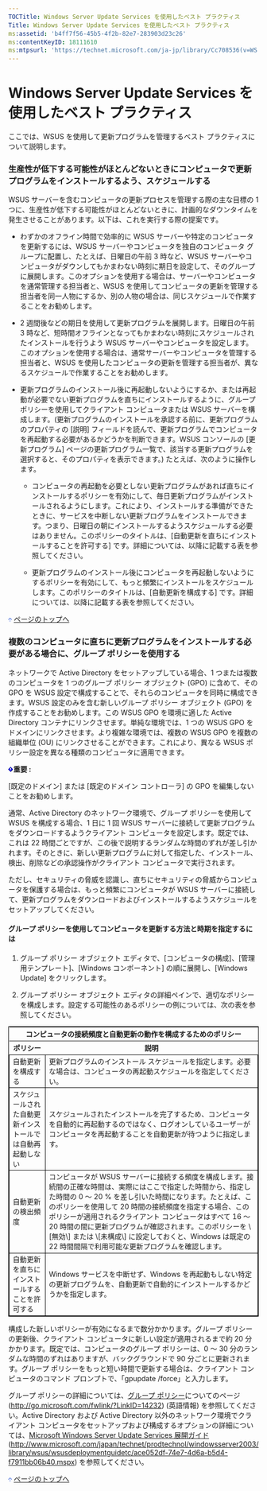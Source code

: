 ```yaml
---
TOCTitle: Windows Server Update Services を使用したベスト プラクティス
Title: Windows Server Update Services を使用したベスト プラクティス
ms:assetid: 'b4ff7f56-45b5-4f2b-82e7-283903d23c26'
ms:contentKeyID: 18111610
ms:mtpsurl: 'https://technet.microsoft.com/ja-jp/library/Cc708536(v=WS.10)'
---
```


Windows Server Update Services を使用したベスト プラクティス
============================================================

ここでは、WSUS を使用して更新プログラムを管理するベスト プラクティスについて説明します。

### 生産性が低下する可能性がほとんどないときにコンピュータで更新プログラムをインストールするよう、スケジュールする

WSUS サーバーを含むコンピュータの更新プロセスを管理する際の主な目標の 1 つに、生産性が低下する可能性がほとんどないときに、計画的なダウンタイムを発生させることがあります。以下は、これを実行する際の提案です。

-   わずかのオフライン時間で効率的に WSUS サーバーや特定のコンピュータを更新するには、WSUS サーバーやコンピュータを独自のコンピュータ グループに配置し、たとえば、日曜日の午前 3 時など、WSUS サーバーやコンピュータがダウンしてもかまわない時刻に期日を設定して、そのグループに展開します。このオプションを使用する場合は、サーバーやコンピュータを通常管理する担当者と、WSUS を使用してコンピュータの更新を管理する担当者を同一人物にするか、別の人物の場合は、同じスケジュールで作業することをお勧めします。

-   2 週間後などの期日を使用して更新プログラムを展開します。日曜日の午前 3 時など、短時間オフラインとなってもかまわない時刻にスケジュールされたインストールを行うよう WSUS サーバーやコンピュータを設定します。このオプションを使用する場合は、通常サーバーやコンピュータを管理する担当者と、WSUS を使用したコンピュータの更新を管理する担当者が、異なるスケジュールで作業することをお勧めします。

-   更新プログラムのインストール後に再起動しないようにするか、または再起動が必要でない更新プログラムを直ちにインストールするように、グループ ポリシーを使用してクライアント コンピュータまたは WSUS サーバーを構成します。(更新プログラムのインストールを承認する前に、更新プログラムのプロパティの \[説明\] フィールドを読んで、更新プログラムでコンピュータを再起動する必要があるかどうかを判断できます。WSUS コンソールの \[更新プログラム\] ページの更新プログラム一覧で、該当する更新プログラムを選択すると、そのプロパティを表示できます。) たとえば、次のように操作します。

    -   コンピュータの再起動を必要としない更新プログラムがあれば直ちにインストールするポリシーを有効にして、毎日更新プログラムがインストールされるようにします。これにより、インストールする準備ができたときに、サービスを中断しない更新プログラムをインストールできます。つまり、日曜日の朝にインストールするようスケジュールする必要はありません。このポリシーのタイトルは、\[自動更新を直ちにインストールすることを許可する\] です。詳細については、以降に記載する表を参照してください。

    -   更新プログラムのインストール後にコンピュータを再起動しないようにするポリシーを有効にして、もっと頻繁にインストールをスケジュールします。このポリシーのタイトルは、\[自動更新を構成する\] です。詳細については、以降に記載する表を参照してください。

![](images/Cc708536.arrow_px_up(ja-jp,WS.10).gif) [ページのトップへ](#ctl00_rs1_eb1_panel1)

### 複数のコンピュータに直ちに更新プログラムをインストールする必要がある場合に、グループ ポリシーを使用する

ネットワークで Active Directory をセットアップしている場合、1 つまたは複数のコンピュータを 1 つのグループ ポリシー オブジェクト (GPO) に含めて、その GPO を WSUS 設定で構成することで、それらのコンピュータを同時に構成できます。WSUS 設定のみを含む新しいグループ ポリシー オブジェクト (GPO) を作成することをお勧めします。この WSUS GPO を環境に適した Active Directory コンテナにリンクさせます。単純な環境では、1 つの WSUS GPO をドメインにリンクさせます。より複雑な環境では、複数の WSUS GPO を複数の組織単位 (OU) にリンクさせることができます。これにより、異なる WSUS ポリシー設定を異なる種類のコンピュータに適用できます。

![](images/Cc708536.important(ja-jp,WS.10).gif)**重要 :**

\[既定のドメイン\] または \[既定のドメイン コントローラ\] の GPO を編集しないことをお勧めします。

通常、Active Directory のネットワーク環境で、グループ ポリシーを使用して WSUS を構成する場合、1 日に 1 回 WSUS サーバーに接続して更新プログラムをダウンロードするようクライアント コンピュータを設定します。既定では、これは 22 時間ごとですが、この後で説明するランダムな時間のずれが差し引かれます。そのときに、新しい更新プログラムに対して指定した、インストール、検出、削除などの承認操作がクライアント コンピュータで実行されます。

ただし、セキュリティの脅威を認識し、直ちにセキュリティの脅威からコンピュータを保護する場合は、もっと頻繁にコンピュータが WSUS サーバーに接続して、更新プログラムをダウンロードおよびインストールするようスケジュールをセットアップしてください。

#### グループ ポリシーを使用してコンピュータを更新する方法と時期を指定するには

1.  グループ ポリシー オブジェクト エディタで、\[コンピュータの構成\]、\[管理用テンプレート\]、\[Windows コンポーネント\] の順に展開し、\[Windows Update\] をクリックします。

2.  グループ ポリシー オブジェクト エディタの詳細ペインで、適切なポリシーを構成します。設定する可能性のあるポリシーの例については、次の表を参照してください。

 
<table style="border:1px solid black;">
<tr>
<th colspan="2">
コンピュータの接続頻度と自動更新の動作を構成するためのポリシー
</th>
</tr>
<tr>
<th>
ポリシー

</th>
<th>
説明

</th>
</tr>
<tr>
<td style="border:1px solid black;">
自動更新を構成する

</td>
<td style="border:1px solid black;">
更新プログラムのインストール スケジュールを指定します。必要な場合は、コンピュータの再起動スケジュールを指定してください。

</td>
</tr>
<tr>
<td style="border:1px solid black;">
スケジュールされた自動更新インストールでは自動再起動しない

</td>
<td style="border:1px solid black;">
スケジュールされたインストールを完了するため、コンピュータを自動的に再起動するのではなく、ログオンしているユーザーがコンピュータを再起動することを自動更新が待つように指定します。

</td>
</tr>
<tr>
<td style="border:1px solid black;">
自動更新の検出頻度

</td>
<td style="border:1px solid black;">
コンピュータが WSUS サーバーに接続する頻度を構成します。接続間の正確な時間は、実際にはここで指定した時間から、指定した時間の 0 ～ 20 % を差し引いた時間になります。たとえば、このポリシーを使用して 20 時間の接続頻度を指定する場合、このポリシーが適用されるクライアント コンピュータはすべて 16 ～ 20 時間の間に更新プログラムが確認されます。このポリシーを \[無効\] または \[未構成\] に設定しておくと、Windows は既定の 22 時間間隔で利用可能な更新プログラムを確認します。

</td>
</tr>
<tr>
<td style="border:1px solid black;">
自動更新を直ちにインストールすることを許可する

</td>
<td style="border:1px solid black;">
Windows サービスを中断せず、Windows を再起動もしない特定の更新プログラムを、自動更新で自動的にインストールするかどうかを指定します。

</td>
</tr>
</table>
 
構成した新しいポリシーが有効になるまで数分かかります。グループ ポリシーの更新後、クライアント コンピュータに新しい設定が適用されるまで約 20 分かかります。既定では、コンピュータのグループ ポリシーは、0 ～ 30 分のランダムな時間のずれはありますが、バックグラウンドで 90 分ごとに更新されます。グループ ポリシーをもっと短い時間で更新する場合は、クライアント コンピュータのコマンド プロンプトで、「gpupdate /force」と入力します。

グループ ポリシーの詳細については、[グループ ポリシー](http://go.microsoft.com/fwlink/?linkid=14232)についてのページ (http://go.microsoft.com/fwlink/?LinkID=14232) (英語情報) を参照してください。Active Directory および Active Directory 以外のネットワーク環境でクライアント コンピュータをセットアップおよび構成するオプションの詳細については、[Microsoft Windows Server Update Services 展開ガイド](http://www.microsoft.com/japan/technet/prodtechnol/windowsserver2003/library/wsus/wsusdeploymentguidetc/ace052df-74e7-4d6a-b5d4-f7911bb06b40.mspx) (http://www.microsoft.com/japan/technet/prodtechnol/windowsserver2003/library/wsus/wsusdeploymentguidetc/ace052df-74e7-4d6a-b5d4-f7911bb06b40.mspx) を参照してください。

![](images/Cc708536.arrow_px_up(ja-jp,WS.10).gif) [ページのトップへ](#ctl00_rs1_eb1_panel1)
